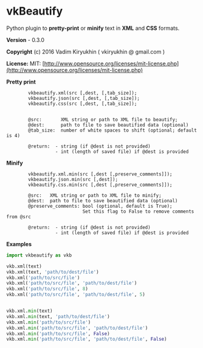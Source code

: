 # vkBeautify

Python  plugin to **pretty-print** or **minify**
text in **XML** and **CSS** formats.

**Version** - 0.3.0

**Copyright** (c) 2016 Vadim Kiryukhin ( vkiryukhin @ gmail.com )

**License:** MIT: [http://www.opensource.org/licenses/mit-license.php](http://www.opensource.org/licenses/mit-license.php)


   **Pretty print**
```
        vkbeautify.xml(src [,dest, [,tab_size]);
        vkbeautify.json(src [,dest, [,tab_size]);
        vkbeautify.css(src [,dest, [,tab_size]);


        @src:       XML string or path to XML file to beautify;
        @dest:      path to file to save beautified data (optional)
        @tab_size:  number of white spaces to shift (optional; default is 4)

        @return:  - string (if @dest is not provided)
                  - int (length of saved file) if @dest is provided
```

  **Minify**
```
        vkbeautify.xml.min(src [,dest [,preserve_comments]]);
        vkbeautify.json.min(src [,dest]);
        vkbeautify.css.min(src [,dest [,preserve_comments]]);

        @src:   XML string or path to XML file to minify;
        @dest:  path to file to save beautified data (optional)
        @preserve_comments: bool (optional, default is True);
                            Set this flag to False to remove comments from @src

        @return:  - string (if @dest is not provided)
                  - int (length of saved file) if @dest is provided
```

   **Examples**
```python
import vkbeautify as vkb

vkb.xml(text)
vkb.xml(text, 'path/to/dest/file')
vkb.xml('path/to/src/file')
vkb.xml('path/to/src/file', 'path/to/dest/file')
vkb.xml('path/to/src/file', 8)
vkb.xml('path/to/src/file', 'path/to/dest/file', 5)


vkb.xml.min(text)
vkb.xml.min(text, 'path/to/dest/file')
vkb.xml.min('path/to/src/file')
vkb.xml.min('path/to/src/file', 'path/to/dest/file')
vkb.xml.min('path/to/src/file', False)
vkb.xml.min('path/to/src/file', 'path/to/dest/file', False)
```





